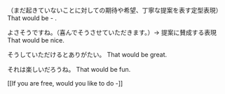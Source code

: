 （まだ起きていないことに対しての期待や希望、丁寧な提案を表す定型表現）
That would be - .

よさそうですね。（喜んでそうさせていただきます。）→ 提案に賛成する表現
That would be nice.

そうしていただけるとありがたい。
That would be great.

それは楽しいだろうね。
That would be fun.


[[If you are free, would you like to do -]]
